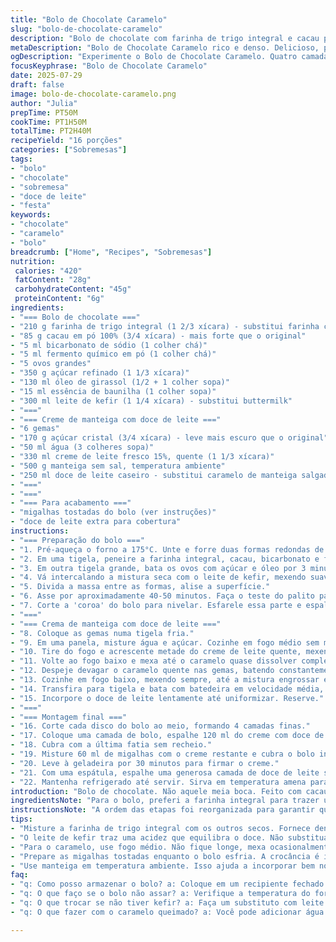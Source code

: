 ```yaml
---
title: "Bolo de Chocolate Caramelo"
slug: "bolo-de-chocolate-caramelo"
description: "Bolo de chocolate com farinha de trigo integral e cacau processado, fermento e bicarbonato para textura aerada. O toque extra vem da reintrodução das migalhas tostadas no recheio e cobertura que misturam manteiga e doce de leite caseiro. Leva gemas em uma calda de açúcar carameloada com creme de leite para uma ganache mantecada ao doce de leite. Bolo montado em quatro camadas, recheado com creme de manteiga e polvilhado com migalhas tostadas. Finalizado com cobertura de doce de leite espalhada e deixada escorrer nas bordas. Total 2h40min para preparar e assar; muda tempero e método tradicional"
metaDescription: "Bolo de Chocolate Caramelo rico e denso. Delicioso, perfeito para festas, com camadas de recheio e cobertura de doce de leite"
ogDescription: "Experimente o Bolo de Chocolate Caramelo. Quatro camadas de sabor intenso com doce de leite. Ideal para celebrar momentos especiais"
focusKeyphrase: "Bolo de Chocolate Caramelo"
date: 2025-07-29
draft: false
image: bolo-de-chocolate-caramelo.png
author: "Julia"
prepTime: PT50M
cookTime: PT1H50M
totalTime: PT2H40M
recipeYield: "16 porções"
categories: ["Sobremesas"]
tags:
- "bolo"
- "chocolate"
- "sobremesa"
- "doce de leite"
- "festa"
keywords:
- "chocolate"
- "caramelo"
- "bolo"
breadcrumb: ["Home", "Recipes", "Sobremesas"]
nutrition: 
 calories: "420"
 fatContent: "28g"
 carbohydrateContent: "45g"
 proteinContent: "6g"
ingredients:
- "=== Bolo de chocolate ==="
- "210 g farinha de trigo integral (1 2/3 xícara) - substitui farinha comum"
- "85 g cacau em pó 100% (3/4 xícara) - mais forte que o original"
- "5 ml bicarbonato de sódio (1 colher chá)"
- "5 ml fermento químico em pó (1 colher chá)"
- "5 ovos grandes"
- "350 g açúcar refinado (1 1/3 xícara)"
- "130 ml óleo de girassol (1/2 + 1 colher sopa)"
- "15 ml essência de baunilha (1 colher sopa)"
- "300 ml leite de kefir (1 1/4 xícara) - substitui buttermilk"
- "==="
- "=== Creme de manteiga com doce de leite ==="
- "6 gemas"
- "170 g açúcar cristal (3/4 xícara) - leve mais escuro que o original"
- "50 ml água (3 colheres sopa)"
- "330 ml creme de leite fresco 15%, quente (1 1/3 xícara)"
- "500 g manteiga sem sal, temperatura ambiente"
- "250 ml doce de leite caseiro - substitui caramelo de manteiga salgado"
- "==="
- "==="
- "=== Para acabamento ==="
- "migalhas tostadas do bolo (ver instruções)"
- "doce de leite extra para cobertura"
instructions:
- "=== Preparação do bolo ==="
- "1. Pré-aqueça o forno a 175°C. Unte e forre duas formas redondas de 20 cm com papel manteiga. Posicione a grade no centro do forno."
- "2. Em uma tigela, peneire a farinha integral, cacau, bicarbonato e fermento. Misture para incorporar."
- "3. Em outra tigela grande, bata os ovos com açúcar e óleo por 3 minutos até começar a clarear. Adicione a baunilha."
- "4. Vá intercalando a mistura seca com o leite de kefir, mexendo suavemente até homogeneizar. Evite bater demais."
- "5. Divida a massa entre as formas, alise a superfície."
- "6. Asse por aproximadamente 40-50 minutos. Faça o teste do palito para verificar se está assado. Deixe esfriar 2h sobre grade e desenforme."
- "7. Corte a 'coroa' do bolo para nivelar. Esfarele essa parte e espalhe em uma assadeira forrada com papel. Toste por 15 minutos a 160°C para secar e dar crocância. Esfrie e processe em pulsos para virar migalhas grossas."
- "==="
- "=== Crema de manteiga com doce de leite ==="
- "8. Coloque as gemas numa tigela fria."
- "9. Em uma panela, misture água e açúcar. Cozinhe em fogo médio sem mexer até alcançar cor âmbar escura. Cuidado para não queimar."
- "10. Tire do fogo e acrescente metade do creme de leite quente, mexendo com cuidado para evitar respingos."
- "11. Volte ao fogo baixo e mexa até o caramelo quase dissolver completamente. Acrescente o restante do creme, ferva novamente. Coe para evitar grumos."
- "12. Despeje devagar o caramelo quente nas gemas, batendo constantemente para temperar. Retorne tudo à panela."
- "13. Cozinhe em fogo baixo, mexendo sempre, até a mistura engrossar e cobrir as costas de uma colher (cerca de 8 minutos). Não deixe ferver forte."
- "14. Transfira para tigela e bata com batedeira em velocidade média, adicionando a manteiga em pedaços aos poucos até virar creme aerado e sedoso."
- "15. Incorpore o doce de leite lentamente até uniformizar. Reserve."
- "==="
- "=== Montagem final ==="
- "16. Corte cada disco do bolo ao meio, formando 4 camadas finas."
- "17. Coloque uma camada de bolo, espalhe 120 ml do creme com doce de leite, salpique 60 ml das migalhas tostadas. Repita com mais 2 camadas."
- "18. Cubra com a última fatia sem recheio."
- "19. Misture 60 ml de migalhas com o creme restante e cubra o bolo inteiro, usando uma espátula para alisar."
- "20. Leve à geladeira por 30 minutos para firmar o creme."
- "21. Com uma espátula, espalhe uma generosa camada de doce de leite sobre o topo do bolo. Deixe que escorra um pouco pelas bordas de forma natural."
- "22. Mantenha refrigerado até servir. Sirva em temperatura amena para melhor sabor."
introduction: "Bolo de chocolate. Não aquele meia boca. Feito com cacau forte e farinha integral pra textura mais rústica. Leite de kefir, pra um toque diferente que corta a doçura. O creme? Um caramelo que vira quase uma ganache com manteiga e doce de leite, mistura complexa, rica. Bolo em quatro camadas finas, com migalhas do topo torradas misturadas ao recheio. Cobertura de doce de leite escorrendo, visual e sabor que joga no tradicional brasileiro. Tudo isso em quase três horas, cada etapa importa, desde o bolo até o tempo de tostagem das migalhas. Não é pressa, é dedicação. O chocolate que domina, o caramelo que equilibra, o calor que só amolece a cobertura na boca."
ingredientsNote: "Para o bolo, preferi a farinha integral para trazer uma textura mais densa e um sabor terroso que combina com o cacau forte. Troquei o cacau tradicional por um mais puro, pesado, como o encontrado em lojas especializadas. O kefir substitui o buttermilk para um toque fermentado mais leve e ácido, que ajuda a manter o bolo úmido. No creme, alterei a receita para usar doce de leite no lugar do caramelo de manteiga salgado, buscando uma brasilidade maior, com sabor que todos entendem aqui. Açúcar cristal usado para um caramelo mais encorpado, menos doce puro. A manteiga sempre em temperatura ambiente, para bater melhor. Tudo isso ajustado para render 16 pedaços bons para festas e encontros familiares."
instructionsNote: "A ordem das etapas foi reorganizada para garantir que o creme fique a temperatura certa enquanto o bolo assa e esfria. O cozimento do caramelo exige atenção para não queimar, usar fogo médio e retirar assim que o tom âmbar aparece. A introdução gradual do creme quente no caramelo ainda na panela ajuda a quebrar a temperatura e evitar choque térmico nas gemas durante a preparação da crème anglaise. A tostagem das migalhas do bolo é essencial para adicionar crocância e um sabor mais complexo ao recheio e à cobertura. Bater o creme com manteiga em velocidade média ajuda a aerar sem gerar creme oleoso. A montagem tem que ser firme, camadas niveladas para evitar tombos, e a geladeira no final garante fixação, especialmente se a camada de doce de leite for muito líquida. Servir em temperatura ambiente evita sensação gordurosa muito pesada na boca."
tips:
- "Misture a farinha de trigo integral com os outros secos. Fornece densidade ao bolo. Cacau puro é intenso, escolha bem. Use uma balança para ter precisão. O cuidado aqui muda o final."
- "O leite de kefir traz uma acidez que equilibra o doce. Não substitua por leites comuns. Aproveite o sabor. Se não encontrar, faça kefir em casa. É prático."
- "Para o caramelo, use fogo médio. Não fique longe, mexa ocasionalmente. Assim evita queimar. A cor âmbar é o sinal certo. Se passar disso, cuidado. Troque a água por suco de limão para evitar cristais."
- "Prepare as migalhas tostadas enquanto o bolo esfria. A crocância é importante. Adicione-as no recheio. Isso aumenta a textura, deixa mais interessante. Detalhe que faz diferença."
- "Use manteiga em temperatura ambiente. Isso ajuda a incorporar bem no creme. Misture devagar o doce de leite. Se apresente aos sabores. Temperatura do creme é essencial. Geladeira ajuda a firmar."
faq:
- "q: Como posso armazenar o bolo? a: Coloque em um recipiente fechado. Na geladeira, dura uma semana. Se preferir, congele as camadas. Tente usar papel filme, evita queimaduras."
- "q: O que faço se o bolo não assar? a: Verifique a temperatura do forno. Ponto também é essencial. Use um palito, confira o centro. Se estiver úmido, volte ao forno. Não desespere."
- "q: O que trocar se não tiver kefir? a: Faça um substituto com leite e vinagre. Uma colher de vinagre para uma xícara de leite. Deixe descansar por 10 minutos. O efeito é parecido, mas pode variar."
- "q: O que fazer com o caramelo queimado? a: Você pode adicionar água e tentar diluir. Se não funcionar, comece de novo. Sempre fique de olho, caramelo é delicado. Essa etapa é crítica."

---
```

